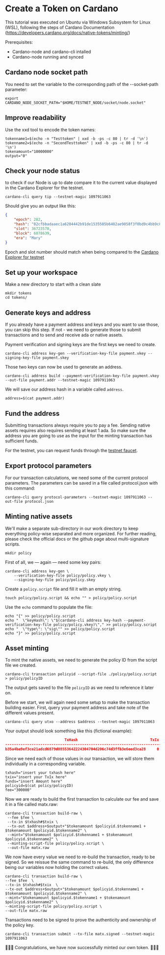 # Create a Token on Cardano

This tutorial was executed on Ubuntu via Windows Subsystem for Linux (WSL), following the steps of Cardano Documentation (https://developers.cardano.org/docs/native-tokens/minting/)

Prerequisites:
* Cardano-node and cardano-cli intalled
* Cardano-node running and synced

## Cardano node socket path
You need to set the variable to the corresponding path of the --socket-path parameter:
```shell
export CARDANO_NODE_SOCKET_PATH="$HOME/TESTNET_NODE/socket/node.socket"
```

## Improve readability
Use the xxd tool to encode the token names:
```shell
tokenname1=$(echo -n "Testtoken" | xxd -b -ps -c 80 | tr -d '\n')
tokenname2=$(echo -n "SecondTesttoken" | xxd -b -ps -c 80 | tr -d '\n')
tokenamount="10000000"
output="0"
```

## Check your node status
to check if our Node is up to date compare it to the current value displayed in the Cardano Explorer for the testnet.

```shell
cardano-cli query tip --testnet-magic 1097911063
```
Should give you an output like this:
```json
{
    "epoch": 282,
    "hash": "82cfbbadaaec1a6204442b91de1535505b6482ae9858f3f0bd9c4bb9c8a2c12b",
    "slot": 36723570,
    "block": 6078639,
    "era": "Mary"
}
```

Epoch and slot number should match when being compared to the [Cardano Explorer for testnet](https://explorer.cardano-testnet.iohkdev.io/en.html)

## Set up your workspace
Make a new directory to start with a clean slate
```shell
mkdir tokens
cd tokens/
```

## Generate keys and address
If you already have a payment address and keys and you want to use those, you can skip this step.
If not - we need to generate those to submit transactions and to send and receive ada or native assets.

Payment verification and signing keys are the first keys we need to create.
```shell
cardano-cli address key-gen --verification-key-file payment.vkey --signing-key-file payment.skey
```

Those two keys can now be used to generate an address.
```shell
cardano-cli address build --payment-verification-key-file payment.vkey --out-file payment.addr --testnet-magic 1097911063
```

We will save our address hash in a variable called `address`.
```shell
address=$(cat payment.addr)
```

## Fund the address
Submitting transactions always require you to pay a fee. Sending native assets requires also requires sending at least 1 ada.
So make sure the address you are going to use as the input for the minting transaction has sufficient funds.

For the testnet, you can request funds through the [testnet faucet](https://developers.cardano.org/docs/integrate-cardano/testnet-faucet/).

## Export protocol parameters
For our transaction calculations, we need some of the current protocol parameters. The parameters can be saved in a file called protocol.json with this command:
```shell
cardano-cli query protocol-parameters --testnet-magic 1097911063 --out-file protocol.json
```

## Minting native assets
We'll make a separate sub-directory in our work directory to keep everything policy-wise separated and more organized. For further reading, please check the official docs or the github page about multi-signature scripts.
```shell
mkdir policy
```

First of all, we — again — need some key pairs:
```shell
cardano-cli address key-gen \
    --verification-key-file policy/policy.vkey \
    --signing-key-file policy/policy.skey
```

Create a `policy.script` file and fill it with an empty string.
```shell
touch policy/policy.script && echo "" > policy/policy.script
```

Use the `echo` command to populate the file:
```shell
echo "{" >> policy/policy.script 
echo "  \"keyHash\": \"$(cardano-cli address key-hash --payment-verification-key-file policy/policy.vkey)\"," >> policy/policy.script 
echo "  \"type\": \"sig\"" >> policy/policy.script 
echo "}" >> policy/policy.script
```

## Asset minting
To mint the native assets, we need to generate the policy ID from the script file we created.
```shell
cardano-cli transaction policyid --script-file ./policy/policy.script > policy/policyID
```

The output gets saved to the file `policyID` as we need to reference it later on.

Before we start, we will again need some setup to make the transaction building easier. First, query your payment address and take note of the different values present.
```shell
cardano-cli query utxo --address $address --testnet-magic 1097911063
```

Your output should look something like this (fictional example):
```json
                           TxHash                                 TxIx        Amount
--------------------------------------------------------------------------------------
b35a4ba9ef3ce21adcd6879d08553642224304704d206c74d3ffb3e6eed3ca28     0        1000000000 lovelace
```

Since we need each of those values in our transaction, we will store them individually in a corresponding variable.
```shell
txhash="insert your txhash here"
txix="insert your TxIx here"
funds="insert Amount here"
policyid=$(cat policy/policyID)
fee="300000"
```

Now we are ready to build the first transaction to calculate our fee and save it in a file called matx.raw:
```shell
cardano-cli transaction build-raw \
 --fee $fee \
 --tx-in $txhash#$txix \
 --tx-out $address+$output+"$tokenamount $policyid.$tokenname1 + $tokenamount $policyid.$tokenname2" \
 --mint="$tokenamount $policyid.$tokenname1 + $tokenamount $policyid.$tokenname2" \
 --minting-script-file policy/policy.script \
 --out-file matx.raw
```

We now have every value we need to re-build the transaction, ready to be signed. So we reissue the same command to re-build, the only difference being our variables now holding the correct values.
```shell
cardano-cli transaction build-raw \
--fee $fee  \
--tx-in $txhash#$txix  \
--tx-out $address+$output+"$tokenamount $policyid.$tokenname1 + $tokenamount $policyid.$tokenname2" \
--mint="$tokenamount $policyid.$tokenname1 + $tokenamount $policyid.$tokenname2" \
--minting-script-file policy/policy.script \
--out-file matx.raw
```

Transactions need to be signed to prove the authenticity and ownership of the policy key.
```shell
cardano-cli transaction submit --tx-file matx.signed --testnet-magic 1097911063
```

🎉🎉🎉  Congratulations, we have now successfully minted our own token. 🎉🎉🎉 
